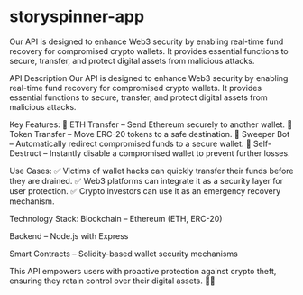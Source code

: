 # storyspinner-app
Our API is designed to enhance Web3 security by enabling real-time fund recovery for compromised crypto wallets. It provides essential functions to secure, transfer, and protect digital assets from malicious attacks.

 API Description
Our API is designed to enhance Web3 security by enabling real-time fund recovery for compromised crypto wallets. It provides essential functions to secure, transfer, and protect digital assets from malicious attacks.

Key Features:
🔹 ETH Transfer – Send Ethereum securely to another wallet.
🔹 Token Transfer – Move ERC-20 tokens to a safe destination.
🔹 Sweeper Bot – Automatically redirect compromised funds to a secure wallet.
🔹 Self-Destruct – Instantly disable a compromised wallet to prevent further losses.

Use Cases:
✅ Victims of wallet hacks can quickly transfer their funds before they are drained.
✅ Web3 platforms can integrate it as a security layer for user protection.
✅ Crypto investors can use it as an emergency recovery mechanism.

Technology Stack:
Blockchain – Ethereum (ETH, ERC-20)

Backend – Node.js with Express

Smart Contracts – Solidity-based wallet security mechanisms

This API empowers users with proactive protection against crypto theft, ensuring they retain control over their digital assets. 🚀🔐
